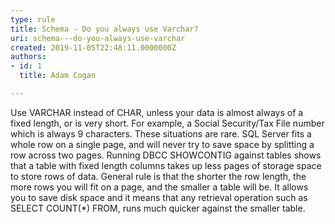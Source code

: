 ```yaml
---
type: rule
title: Schema - Do you always use Varchar?
uri: schema---do-you-always-use-varchar
created: 2019-11-05T22:48:11.0000000Z
authors:
- id: 1
  title: Adam Cogan

---
```




<span class='intro'> <p class="ssw15-rteElement-P">​​Use VARCHAR instead of CHAR, unless your data is almost always of a fixed length, or is very short. For example, a Social Security/Tax File number which is always 9 characters. These situations are rare. SQL Server fits a whole row on a single page, and will never try to save space by splitting a row across two pages. Running DBCC SHOWCONTIG against tables shows that a table with fixed length columns takes up less pages of storage space to store rows of data. General rule is that the shorter the row length, the more rows you will fit on a page, and the smaller a table will be. It allows you to save disk space and it means that any retrieval operation such as SELECT COUNT(*) FROM, runs much quicker against the smaller table.​​<br></p> </span>

<p>​<br><br></p>



